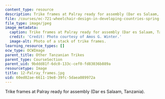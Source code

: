 ```yaml
---
content_type: resource
description: Trike frames at Palray ready for assembly (Dar es Salaam, Tanzania).
file: /courses/ec-721-wheelchair-design-in-developing-countries-spring-2009/60ed02ae661119e839fc5daea089972a_12-Palray_frames.jpg
file_type: image/jpeg
image_metadata:
  caption: Trike frames at Palray ready for assembly (Dar es Salaam, Tanzania).
  credit: 'Credit: Photo courtesy of Amos G. Winter.'
  image-alt: Photo of a stack of trike frames.
learning_resource_types: []
ocw_type: OCWImage
parent_title: Other Tanzanian Trikes
parent_type: CourseSection
parent_uid: 9bddd81f-6dc0-133c-cef0-fd83036b889a
resourcetype: Image
title: 12-Palray_frames.jpg
uid: 60ed02ae-6611-19e8-39fc-5daea089972a
---
```

Trike frames at Palray ready for assembly (Dar es Salaam, Tanzania).

